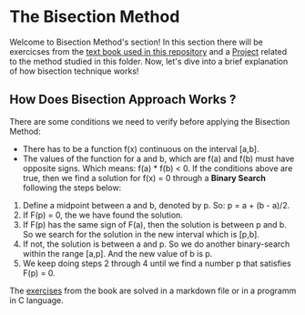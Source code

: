 # The Bisection Method

Welcome to Bisection Method's section! In this section there will be exercicses from the [text book used in this repository](https://drive.google.com/file/d/1qTyRvL0rwDiC3Ki8AEHKxQVENtCQenei/view?usp=sharing)
and a [Project](projectSection01/) related to the method studied in this folder. Now, let's dive into a brief explanation of how bisection technique works!

## How Does Bisection Approach Works ?
There are some conditions we need to verify before applying the Bisection Method:
  - There has to be a function f(x) continuous on the interval [a,b].
  - The values of the function for a and b, which are f(a) and f(b) must have opposite signs. Which means: f(a) * f(b) < 0.
If the conditions above are true, then we find a solution for f(x) = 0 through a **Binary Search** following the steps below:
  1. Define a midpoint between a and b, denoted by p. So: p = a + (b - a)/2.
  2. If F(p) = 0, the we have found the solution.
  3. If F(p) has the same sign of F(a), then the solution is between p and b. So we search for the solution in the new interval which is [p,b].
  4. If not, the solution is between a and p. So we do another binary-search within the range [a,p]. And the new value of b is p.
  5. We keep doing steps 2 through 4 until we find a number p that satisfies F(p) = 0.

The [exercises](exercises/) from the book are solved in a markdown file or in a programm in C language.
